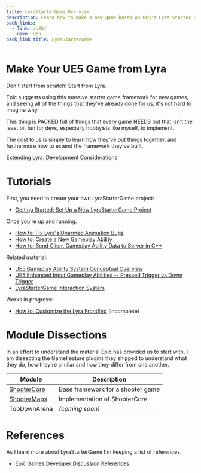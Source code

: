 ```yaml
---
title: LyraStarterGame Overview
description: Learn how to make a new game based on UE5's Lyra Starter Game (LyraStarterGame)
back_links:
  - link: /UE5/
    name: UE5
back_link_title: LyraStarterGame
---
```



# Make Your UE5 Game from Lyra

Don't start from scratch!  Start from Lyra.

Epic suggests using this massive starter game framework for new games, and seeing all of the things that they've already done for us, it's not hard to imagine why.

This thing is PACKED full of things that every game NEEDS but that isn't the least bit fun for devs, especially hobbyists like myself, to implement.

The cost to us is simply to learn how they've put things together, and furthermore how to extend the framework they've built.

[Extending Lyra: Development Considerations](./Development-Considerations)


# Tutorials

First, you need to create your own LyraStarterGame project:

- [Getting Started: Set Up a New LyraStarterGame Project](./Getting-Started-Setting-Up-a-New-LyraStarterGame-Project)

Once you're up and running:

- [How to: Fix Lyra's Unarmed Animation Bugs](./Tutorials/How-To-Fix-Lyra-Unarmed-Animation-Bugs)
- [How to: Create a New Gameplay Ability](./Tutorials/How-To-Create-a-New-Gameplay-Ability)
- [How to: Send Client Gameplay Ability Data to Server in C++](/UE5/GameplayAbilitySystem/How-To-Send-Client-Gameplay-Ability-Data-to-Server-in-C++)

Related material:

- [UE5 Gameplay Ability System Conceptual Overview](/UE5/GameplayAbilitySystem/)
- [UE5 Enhanced Input Gameplay Abilities -- Pressed Trigger vs Down Trigger](https://youtu.be/P-dyHJhoqxA)
- [LyraStarterGame Interaction System](./Interactions/)

Works in progress:

- [How to: Customize the Lyra FrontEnd](./How-To-Customize-Lyra-FrontEnd) (incomplete)


# Module Dissections

In an effort to understand the material Epic has provided us to start with, I am dissecting the GameFeature plugins they shipped to understand what they do, how they're similar and how they differ from one another.

| Module                        | Description                       |
|-------------------------------|-----------------------------------|
| [ShooterCore](./ShooterCore/) | Base framework for a shooter game |
| [ShooterMaps](./ShooterMaps/) | Implementation of ShooterCore     |
| TopDownArena                  | *(coming soon)*                   |


# References

As I learn more about LyraStarterGame I'm keeping a list of references.

- [Epic Games Developer Discussion References](./Epic-Games-Developer-Discussion-References)

